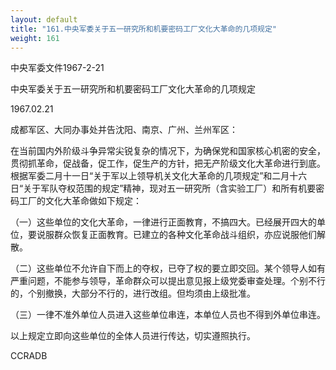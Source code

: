 ```yaml
---
layout: default
title: "161.中央军委关于五一研究所和机要密码工厂文化大革命的几项规定"
weight: 161
---
```


中央军委文件1967-2-21

中央军委关于五一研究所和机要密码工厂文化大革命的几项规定

1967.02.21

成都军区、大同办事处并告沈阳、南京、广州、兰州军区：

在当前国内外阶级斗争异常尖锐复杂的情况下，为确保党和国家核心机密的安全，贯彻抓革命，促战备，促工作，促生产的方针，把无产阶级文化大革命进行到底。根据军委二月十一日“关于军以上领导机关文化大革命的几项规定”和二月十六日“关于军队夺权范围的规定”精神，现对五一研究所（含实验工厂）和所有机要密码工厂的文化大革命做如下规定：

（一）这些单位的文化大革命，一律进行正面教育，不搞四大。已经展开四大的单位，要说服群众恢复正面教育。已建立的各种文化革命战斗组织，亦应说服他们解散。

（二）这些单位不允许自下而上的夺权，已夺了权的要立即交回。某个领导人如有严重问题，不能参与领导，革命群众可以提出意见报上级党委审查处理。个别不行的，个别撤换，大部分不行的，进行改组。但均须由上级批准。

（三）一律不准外单位人员进入这些单位串连，本单位人员也不得到外单位串连。

以上规定立即向这些单位的全体人员进行传达，切实遵照执行。

CCRADB

